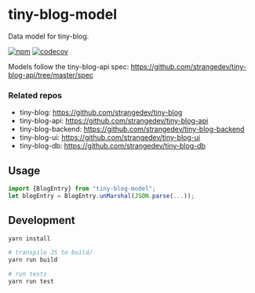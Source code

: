 # tiny-blog-model

Data model for tiny-blog.

[![npm](https://img.shields.io/npm/v/tiny-blog-model.svg)](https://www.npmjs.com/package/tiny-blog-model) [![codecov](https://codecov.io/gh/strangedev/tiny-blog-model/branch/master/graph/badge.svg)](https://codecov.io/gh/strangedev/tiny-blog-model)

Models follow the tiny-blog-api spec: https://github.com/strangedev/tiny-blog-api/tree/master/spec

### Related repos

 - tiny-blog: https://github.com/strangedev/tiny-blog 
 - tiny-blog-api: https://github.com/strangedev/tiny-blog-api
 - tiny-blog-backend: https://github.com/strangedev/tiny-blog-backend
 - tiny-blog-ui: https://github.com/strangedev/tiny-blog-ui
 - tiny-blog-db: https://github.com/strangedev/tiny-blog-db

## Usage

```javascript
import {BlogEntry} from "tiny-blog-model";
let blogEntry = BlogEntry.unMarshal(JSON.parse(...));
```

## Development

```bash
yarn install

# transpile JS to build/
yarn run build

# run tests
yarn run test
```
